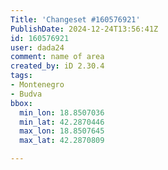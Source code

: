 ```yaml
---
Title: 'Changeset #160576921'
PublishDate: 2024-12-24T13:56:41Z
id: 160576921
user: dada24
comment: name of area
created_by: iD 2.30.4
tags:
- Montenegro
- Budva
bbox:
  min_lon: 18.8507036
  min_lat: 42.2870446
  max_lon: 18.8507645
  max_lat: 42.2870809

---
```

